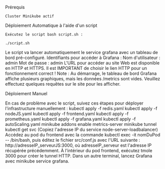 Prérequis

    Cluster Minikube actif

Déploiement Automatique à l'aide d'un script

    Exécutez le script bash script.sh :

    ./script.sh

Le script va lancer automatiquement le service grafana avec un tableau de bord pré-configuré.
Identifiants pour accéder à Grafana :
    Nom d'utilisateur : admin
    Mot de passe : admin
L'URL pour accéder au site Web est disponible en HTTP et HTTPS. Il est IMPORTANT de choisir le lien HTTP pour un fonctionnement correct !
Note : Au démarrage, le tableau de bord Grafana affiche plusieurs graphiques, mais les données /metrics sont vides. Veuillez effectuez quelques requêtes sur le site pour les afficher.

Déploiement Manuel

En cas de problème avec le script, suivez ces étapes pour déployer l'infrastructure manuellement :
    kubectl apply -f redis.yaml
    kubectl apply -f nodeJS.yaml
    kubectl apply -f frontend.yaml
    kubectl apply -f prometheus.yaml
    kubectl apply -f grafana.yaml
    kubectl apply -f autoScaling.yaml
    minikube addons enable metrics-server
    minikube tunnel
    kubectl get svc (Copiez l'adresse IP du service node-server-loadbalancer)
    Accédez au pod du frontend avec la commande kubectl exec -it nomDuPod -- /bin/bash, puis éditez le fichier src/conf.js avec l'URL suivante : http://adresseIP_serveurJS:3000, où adresseIP_serveur est l'adresse IP récupérée précédemment.
    À l'intérieur du pod frontend, exécutez tmole 3000 pour créer le tunnel HTTP.
    Dans un autre terminal, lancez Grafana avec minikube service grafana.
